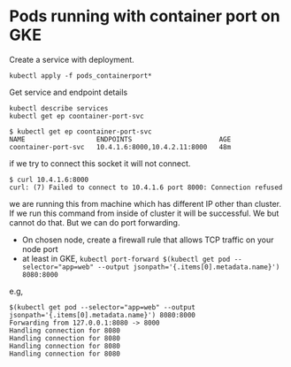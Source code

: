 # Pods running with container port on GKE

Create a service with deployment.
```
kubectl apply -f pods_containerport*
```

Get service and endpoint details 
```
kubectl describe services 
kubectl get ep coontainer-port-svc
```

```
$ kubectl get ep coontainer-port-svc
NAME                  ENDPOINTS                      AGE
coontainer-port-svc   10.4.1.6:8000,10.4.2.11:8000   48m
```

if we try to connect this socket it will not connect.
```
$ curl 10.4.1.6:8000
curl: (7) Failed to connect to 10.4.1.6 port 8000: Connection refused
```

we are running this from machine which has different IP other than cluster. If we run this command from inside of cluster it will be successful.
We but cannot do that.
But we can do port forwarding.

 - On chosen node, create a firewall rule that allows TCP traffic on your node port
 - at least in GKE, `kubectl port-forward $(kubectl get pod --selector="app=web" --output jsonpath='{.items[0].metadata.name}') 8080:8000`


e.g,
```
$(kubectl get pod --selector="app=web" --output jsonpath='{.items[0].metadata.name}') 8080:8000
Forwarding from 127.0.0.1:8080 -> 8000
Handling connection for 8080
Handling connection for 8080
Handling connection for 8080
Handling connection for 8080
```
